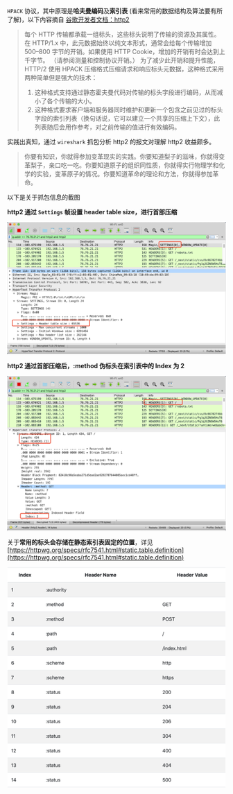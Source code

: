 `HPACK` 协议，其中原理是**哈夫曼编码**及**索引表** (看来常用的数据结构及算法要有所了解)，以下内容摘自 [谷歌开发者文档：http2](https://developers.google.com/web/fundamentals/performance/http2/)

> 每个 HTTP 传输都承载一组标头，这些标头说明了传输的资源及其属性。 在 HTTP/1.x 中，此元数据始终以纯文本形式，通常会给每个传输增加 500–800 字节的开销。如果使用 HTTP Cookie，增加的开销有时会达到上千字节。 （请参阅测量和控制协议开销。） 为了减少此开销和提升性能，HTTP/2 使用 HPACK 压缩格式压缩请求和响应标头元数据，这种格式采用两种简单但是强大的技术：
>
> 1. 这种格式支持通过静态霍夫曼代码对传输的标头字段进行编码，从而减小了各个传输的大小。
> 2. 这种格式要求客户端和服务器同时维护和更新一个包含之前见过的标头字段的索引列表（换句话说，它可以建立一个共享的压缩上下文），此列表随后会用作参考，对之前传输的值进行有效编码。

实践出真知，通过 `wireshark` 抓包分析 http2 的报文对理解 http2 收益颇多。

> 你要有知识，你就得参加变革现实的实践。你要知道梨子的滋味，你就得变革梨子，亲口吃一吃。你要知道原子的组织同性质，你就得实行物理学和化学的实验，变革原子的情况。你要知道革命的理论和方法，你就得参加革命。

以下是关于抓包信息的截图

**http2 通过 `Settings` 帧设置 header table size，进行首部压缩**

![](.\imgs\http2设置头部压缩.png)

**http2 通过首部压缩后，:method 伪标头在索引表中的 Index 为 2**

![HTTP2 Index](.\imgs\method索引位置.png)

关于**常用的标头会存储在静态索引表固定的位置**，详见 [https://httpwg.org/specs/rfc7541.html#static.table.definition](https://httpwg.org/specs/rfc7541.html#static.table.definition)

![](.\imgs\常用标头.png)